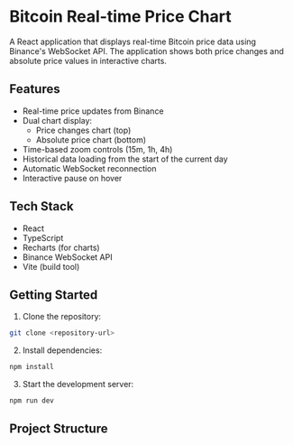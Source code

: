 # Bitcoin Real-time Price Chart

A React application that displays real-time Bitcoin price data using Binance's WebSocket API. The application shows both price changes and absolute price values in interactive charts.

## Features

- Real-time price updates from Binance
- Dual chart display:
  - Price changes chart (top)
  - Absolute price chart (bottom)
- Time-based zoom controls (15m, 1h, 4h)
- Historical data loading from the start of the current day
- Automatic WebSocket reconnection
- Interactive pause on hover

## Tech Stack

- React
- TypeScript
- Recharts (for charts)
- Binance WebSocket API
- Vite (build tool)

## Getting Started

1. Clone the repository:
```bash
git clone <repository-url>
```

2. Install dependencies:
```bash
npm install
```

3. Start the development server:
```bash
npm run dev
```

## Project Structure

